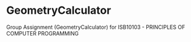 # GeometryCalculator
Group Assignment (GeometryCalculator) for ISB10103 - PRINCIPLES OF COMPUTER PROGRAMMING
